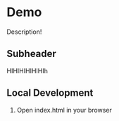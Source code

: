# Demo


Description!


## Subheader


HIHIHIHIHIHIh

## Local Development

1.  Open index.html in your browser